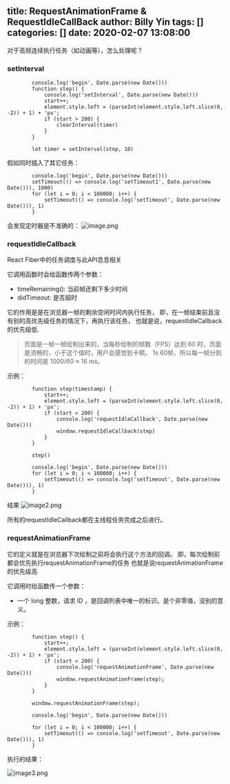title: RequestAnimationFrame & RequestIdleCallBack
author: Billy Yin
tags: []
categories: []
date: 2020-02-07 13:08:00
---
对于高频连续执行任务（如动画等），怎么处理呢？

### setInterval

```
        console.log('begin', Date.parse(new Date()))
        function step() {
            console.log('setInterval', Date.parse(new Date()))
            start++;
            element.style.left = (parseInt(element.style.left.slice(0, -2)) + 1) + 'px';
            if (start > 200) {
                clearInterval(timer)
            }
        }

        let timer = setInterval(step, 10)
```

假如同时插入了其它任务：
```
        console.log('begin', Date.parse(new Date()))
        setTimeout(() => console.log('setTimeout1', Date.parse(new Date())), 1000)
        for (let i = 0; i < 100000; i++) {
            setTimeout(() => console.log('setTimeout', Date.parse(new Date())), 1)
        }
```
会发现定时器是不准确的：
![image.png](https://upload-images.jianshu.io/upload_images/9594241-1009a7c9a3cee534.png?imageMogr2/auto-orient/strip%7CimageView2/2/w/1240)

### requestIdleCallback
React Fiber中的任务调度与此API息息相关

它调用函数时会给函数传两个参数：

* timeRemaining(): 当前帧还剩下多少时间
* didTimeout: 是否超时

它的作用是是在浏览器一帧的剩余空闲时间内执行任务，
即，在一帧结束前且没有别的高优先级任务的情况下，再执行该任务，
也就是说，requestIdleCallback的优先级低.


>页面是一帧一帧绘制出来的，当每秒绘制的帧数（FPS）达到 60 时，页面是流畅的，小于这个值时，用户会感觉到卡顿。
>1s 60帧，所以每一帧分到的时间是 1000/60 ≈ 16 ms。


示例：
```
        function step(timestamp) {
            start++;
            element.style.left = (parseInt(element.style.left.slice(0, -2)) + 1) + 'px';
            if (start < 200) {
                console.log('requestIdleCallback', Date.parse(new Date()))
                window.requestIdleCallback(step)
            }
        }

        step()

        console.log('begin', Date.parse(new Date()))
        for (let i = 0; i < 100000; i++) {
            setTimeout(() => console.log('setTimeout', Date.parse(new Date())), 1)
        }

```

结果
![image2.png](https://upload-images.jianshu.io/upload_images/9594241-c80fd88c7adb452a.png?imageMogr2/auto-orient/strip%7CimageView2/2/w/1240)


所有的requestIdleCallback都在主线程任务完成之后进行。

### requestAnimationFrame

它的定义就是在浏览器下次绘制之前将会执行这个方法的回调。
即，每次绘制前都会优先执行requestAnimationFrame的任务
也就是说requestAnimationFrame的优先级高

它调用时给函数传一个参数：
* 一个 long 整数，请求 ID ，是回调列表中唯一的标识。是个非零值，没别的意义。

示例：
```
        function step() {
            start++;
            element.style.left = (parseInt(element.style.left.slice(0, -2)) + 1) + 'px';
            if (start < 200) {
                console.log('requestAnimationFrame', Date.parse(new Date()))
                window.requestAnimationFrame(step);
            }
        }

        window.requestAnimationFrame(step);

        console.log('begin', Date.parse(new Date()))

        for (let i = 0; i < 100000; i++) {
            setTimeout(() => console.log('setTimeout', Date.parse(new Date())), 1)
        }
```

执行的结果：

![image3.png](https://upload-images.jianshu.io/upload_images/9594241-edd0b741c03c2fdd.png?imageMogr2/auto-orient/strip%7CimageView2/2/w/1240)

